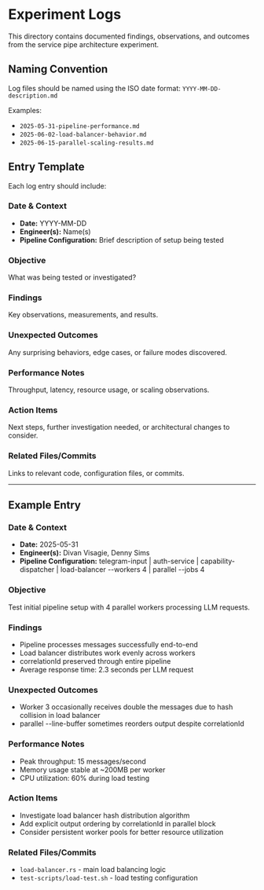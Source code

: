 # Experiment Logs

This directory contains documented findings, observations, and outcomes from the service pipe architecture experiment.

## Naming Convention

Log files should be named using the ISO date format: `YYYY-MM-DD-description.md`

Examples:
- `2025-05-31-pipeline-performance.md`
- `2025-06-02-load-balancer-behavior.md`
- `2025-06-15-parallel-scaling-results.md`

## Entry Template

Each log entry should include:

### Date & Context
- **Date:** YYYY-MM-DD
- **Engineer(s):** Name(s)
- **Pipeline Configuration:** Brief description of setup being tested

### Objective
What was being tested or investigated?

### Findings
Key observations, measurements, and results.

### Unexpected Outcomes
Any surprising behaviors, edge cases, or failure modes discovered.

### Performance Notes
Throughput, latency, resource usage, or scaling observations.

### Action Items
Next steps, further investigation needed, or architectural changes to consider.

### Related Files/Commits
Links to relevant code, configuration files, or commits.

---

## Example Entry

### Date & Context
- **Date:** 2025-05-31
- **Engineer(s):** Divan Visagie, Denny Sims
- **Pipeline Configuration:** telegram-input | auth-service | capability-dispatcher | load-balancer --workers 4 | parallel --jobs 4

### Objective
Test initial pipeline setup with 4 parallel workers processing LLM requests.

### Findings
- Pipeline processes messages successfully end-to-end
- Load balancer distributes work evenly across workers
- correlationId preserved through entire pipeline
- Average response time: 2.3 seconds per LLM request

### Unexpected Outcomes
- Worker 3 occasionally receives double the messages due to hash collision in load balancer
- parallel --line-buffer sometimes reorders output despite correlationId

### Performance Notes
- Peak throughput: 15 messages/second
- Memory usage stable at ~200MB per worker
- CPU utilization: 60% during load testing

### Action Items
- Investigate load balancer hash distribution algorithm
- Add explicit output ordering by correlationId in parallel block
- Consider persistent worker pools for better resource utilization

### Related Files/Commits
- `load-balancer.rs` - main load balancing logic
- `test-scripts/load-test.sh` - load testing configuration